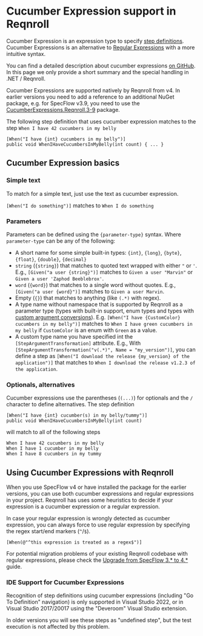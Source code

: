 # Cucumber Expression support in Reqnroll

Cucumber Expression is an expression type to specify [step definitions](Step-Definitions.md). Cucumber Expressions is an alternative to [Regular Expressions](https://docs.microsoft.com/en-us/dotnet/standard/base-types/regular-expressions) with a more intuitive syntax.

You can find a detailed description about cucumber expressions [on GitHub](https://github.com/cucumber/cucumber-expressions#readme). In this page we only provide a short summary and the special handling in .NET / Reqnroll.

Cucumber Expressions are supported natively by Reqnroll from v4. In earlier versions you need to add a reference to an additional NuGet package, e.g. for SpecFlow v3.9, you need to use the [CucumberExpressions.Reqnroll.3-9](https://www.nuget.org/packages/CucumberExpressions.Reqnroll.3-9) package.

The following step definition that uses cucumber expression matches to the step `When I have 42 cucumbers in my belly`

```
[When("I have {int} cucumbers in my belly")]
public void WhenIHaveCucumbersInMyBelly(int count) { ... }
```

## Cucumber Expression basics

### Simple text

To match for a simple text, just use the text as cucumber expression. 

`[When("I do something")]` matches to `When I do something`

### Parameters

Parameters can be defined using the `{parameter-type}` syntax. Where `parameter-type` can be any of the following:

* A short name for some simple built-in types: `{int}`, `{long}`, `{byte}`, `{float}`, `{double}`, `{decimal}`
* `string` (`{string}`) that matches to quoted text wrapped with either `"` or `'`. E.g., `[Given("a user {string}")]` matches to `Given a user "Marvin"` or `Given a user 'Zaphod Beeblebrox'`.
* `word` (`{word}`) that matches to a single word without quotes. E.g., `[Given("a user {word}")]` matches to `Given a user Marvin`.
* Empty (`{}`) that matches to anything (like `(.*)` with regex).
* A type name without namespace that is supported by Reqnroll as a parameter type (types with built-in support, enum types and types with [custom argument conversions](Step-Argument-Conversions.md)). E.g. `[When("I have {CustomColor} cucumbers in my belly")]` matches to `When I have green cucumbers in my belly` if `CustomColor` is an enum with `Green` as a value.
* A custom type name you have specified int the `[StepArgumentTransformation]` attribute. E.g., With `[StepArgumentTransformation("v(.*)", Name = "my_version")]`, you can define a step as `[When("I download the release {my_version} of the application")]` that matches to `When I download the release v1.2.3 of the application`.

### Optionals, alternatives

Cucumber expressions use the parentheses (`(...)`) for optionals and the `/` character to define alternatives. The step definition 

```
[When("I have {int} cucumber(s) in my belly/tummy")]
public void WhenIHaveCucumbersInMyBelly(int count)
```

will match to all of the following steps

```
When I have 42 cucumbers in my belly
When I have 1 cucumber in my belly
When I have 8 cucumbers in my tummy
```

## Using Cucumber Expressions with Reqnroll

When you use SpecFlow v4 or have installed the package for the earlier versions, you can use both cucumber expressions and regular expressions in your project. Reqnroll has uses some heuristics to decide if your expression is a cucumber expression or a regular expression.

In case your regular expression is wrongly detected as cucumber expression, you can always force to use regular expression by specifying the regex start/end markers (`^`/`$`).

```
[When(@"^this expression is treated as a regex$")]
```

For potential migration problems of your existing Reqnroll codebase with regular expressions, please check the [Upgrade from SpecFlow 3.* to 4.*](../Guides/UpgradeSpecFlow3To4.md) guide.

### IDE Support for Cucumber Expressions

Recognition of step definitions using cucumber expressions (including "Go To Definition" navigation) is only supported in Visual Studio 2022, or in Visual Studio 2017/20017 using the "Deveroom" Visual Studio extension.

In older versions you will see these steps as "undefined step", but the test execution is not affected by this problem.
